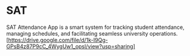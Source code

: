 # SAT
SAT Attendance App is a smart system for tracking student attendance, managing schedules, and facilitating seamless university operations.
[https://drive.google.com/file/d/1k-I9Qg-GPsB4z87P9cC_4WygUw1_opsl/view?usp=sharing]
